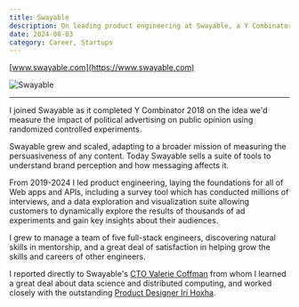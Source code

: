 ```yaml
---
title: Swayable
description: On leading product engineering at Swayable, a Y Combinator startup measuring the persuasiveness of content.
date: 2024-08-03
category: Career, Startups
---
```


[www.swayable.com](https://www.swayable.com)

![Swayable](https://github.com/user-attachments/assets/103f9020-3b90-48ae-9a02-282a6d6542b3)

___

I joined Swayable as it completed Y Combinator 2018 on the idea we'd measure the impact of political advertising on public opinion using randomized controlled experiments.

Swayable grew and scaled, adapting to a broader mission of measuring the persuasiveness of any content. Today Swayable sells a suite of tools to understand brand perception and how messaging affects it.

From 2019-2024 I led product engineering, laying the foundations for all of Web apps and APIs, including a survey tool which has conducted millions of interviews, and a data exploration and visualization suite allowing customers to dynamically explore the results of thousands of ad experiments and gain key insights about their audiences.

I grew to manage a team of five full-stack engineers, discovering natural skills in mentorship, and a great deal of satisfaction in helping grow the skills and careers of other engineers.

I reported directly to Swayable's [CTO Valerie Coffman](https://www.linkedin.com/in/valeriecoffman/) from whom I learned a great deal about data science and distributed computing, and worked closely with the outstanding [Product Designer Iri Hoxha](https://www.linkedin.com/in/irihoxha/).
